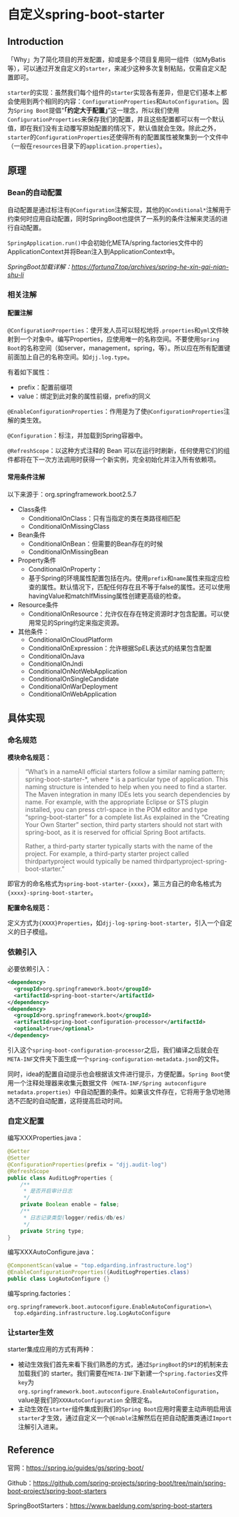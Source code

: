 # 自定义spring-boot-starter

## Introduction

「Why」为了简化项目的开发配置，抑或是多个项目复用同一组件（如MyBatis等），可以通过开发自定义的`starter`，来减少这种多次复制粘贴，仅需自定义配置即可。

`starter`的实现：虽然我们每个组件的`starter`实现各有差异，但是它们基本上都会使用到两个相同的内容：`ConfigurationProperties`和`AutoConfiguration`。因为`Spring Boot`提倡“**「约定大于配置」**”这一理念，所以我们使用`ConfigurationProperties`来保存我们的配置，并且这些配置都可以有一个默认值，即在我们没有主动覆写原始配置的情况下，默认值就会生效。除此之外，`starter`的`ConfigurationProperties`还使得所有的配置属性被聚集到一个文件中（一般在`resources`目录下的`application.properties`）。

## 原理

### Bean的自动配置

自动配置是通过标注有`@Configuration`注解实现，其他的`@Conditional*`注解用于约束何时应用自动配置，同时SpringBoot也提供了一系列的条件注解来灵活的进行自动配置。

`SpringApplication.run()`中会初始化META/spring.factories文件中的ApplicationContext并将Bean注入到ApplicationContext中。

*SpringBoot加载详解：https://fortuna7.top/archives/spring-he-xin-gai-nian-shu-li*

### 相关注解

#### 配置注解

`@ConfigurationProperties`：使开发人员可以轻松地将`.properties`和`yml`文件映射到一个对象中。编写Properties，应使用唯一的名称空间。不要使用`Spring Boot`的名称空间（如server，management，spring，等）。所以应在所有配置键前面加上自己的名称空间。如`djj.log.type`。

有着如下属性：

- prefix：配置前缀项
- value：绑定到此对象的属性前缀，prefix的同义

`@EnableConfigurationProperties`：作用是为了使`@ConfigurationProperties`注解的类生效。

`@Configuration`：标注，并加载到Spring容器中。

`@RefreshScope`：以这种方式注释的 Bean 可以在运行时刷新，任何使用它们的组件都将在下一次方法调用时获得一个新实例，完全初始化并注入所有依赖项。

#### **常用条件注解**

以下来源于：org.springframework.boot2.5.7

- Class条件
  - ConditionalOnClass：只有当指定的类在类路径相匹配
  - ConditionalOnMissingClass
- Bean条件
  - ConditionalOnBean：但需要的Bean存在的时候
  - ConditionalOnMissingBean
- Property条件
  - ConditionalOnProperty：
  - 基于Spring的环境属性配置包括在内。使用`prefix`和`name`属性来指定应检查的属性。默认情况下，匹配任何存在且不等于false的属性。还可以使用havingValue和matchIfMissing属性创建更高级的检查。
- Resource条件
  - ConditionalOnResource：允许仅在存在特定资源时才包含配置。可以使用常见的Spring约定来指定资源。
- 其他条件：
  - ConditionalOnCloudPlatform
  - ConditionalOnExpression：允许根据SpEL表达式的结果包含配置
  - ConditionalOnJava
  - ConditionalOnJndi
  - ConditionalOnNotWebApplication
  - ConditionalOnSingleCandidate
  - ConditionalOnWarDeployment
  - ConditionalOnWebApplication

## 具体实现

### 命名规范

**模块命名规范：**

> “What’s in a nameAll official starters follow a similar naming pattern; spring-boot-starter-*, where * is a particular type of application. This naming structure is intended to help when you need to find a starter. The Maven integration in many IDEs lets you search dependencies by name. For example, with the appropriate Eclipse or STS plugin installed, you can press ctrl-space in the POM editor and type “spring-boot-starter” for a complete list.As explained in the “Creating Your Own Starter” section, third party starters should not start with spring-boot, as it is reserved for official Spring Boot artifacts.
>
> Rather, a third-party starter typically starts with the name of the project. For example, a third-party starter project called thirdpartyproject would typically be named thirdpartyproject-spring-boot-starter.”

即官方的命名格式为`spring-boot-starter-{xxxx}`，第三方自己的命名格式为`{xxxx}-spring-boot-starter`。

**配置命名规范：**

定义方式为`{XXXX}Properties`，如`djj-log-spring-boot-starter`，引入一个自定义的日子模组。

### 依赖引入

必要依赖引入：

```xml
<dependency>
  <groupId>org.springframework.boot</groupId>
  <artifactId>spring-boot-starter</artifactId>
</dependency>
<dependency>
  <groupId>org.springframework.boot</groupId>
  <artifactId>spring-boot-configuration-processor</artifactId>
  <optional>true</optional>
</dependency>
```

引入这个`spring-boot-configuration-processor`之后，我们编译之后就会在`META-INF`文件夹下面生成一个`spring-configuration-metadata.json`的文件。

同时，idea的配置自动提示也会根据该文件进行提示，方便配置。`Spring Boot`使用一个注释处理器来收集元数据文件（`META-INF/Spring autoconfigure metadata.properties`）中自动配置的条件。如果该文件存在，它将用于急切地筛选不匹配的自动配置，这将提高启动时间。

### 自定义配置

编写XXXProperties.java：

```java
@Getter
@Setter
@ConfigurationProperties(prefix = "djj.audit-log")
@RefreshScope
public class AuditLogProperties {
    /**
     * 是否开启审计日志
     */
    private Boolean enable = false;
    /**
     * 日志记录类型(logger/redis/db/es)
     */
    private String type;
}
```

编写XXXAutoConfigure.java：

```java
@ComponentScan(value = "top.edgarding.infrastructure.log")
@EnableConfigurationProperties({AuditLogProperties.class)
public class LogAutoConfigure {}
```

编写spring.factories：

```
org.springframework.boot.autoconfigure.EnableAutoConfiguration=\
  top.edgarding.infrastructure.log.LogAutoConfigure
```

### 让starter生效

starter集成应用的方式有两种：

- 被动生效我们首先来看下我们熟悉的方式，通过`SpringBoot`的`SPI`的机制来去加载我们的 starter。我们需要在`META-INF`下新建一个`spring.factories`文件`key`为`org.springframework.boot.autoconfigure.EnableAutoConfiguration`，value是我们的`XXXAutoConfiguration` 全限定名。
- 主动生效在`starter`组件集成到我们的`Spring Boot`应用时需要主动声明启用该`starter`才生效，通过自定义一个`@Enable`注解然后在把自动配置类通过`Import`注解引入进来。

## Reference

官网：https://spring.io/guides/gs/spring-boot/

Github：https://github.com/spring-projects/spring-boot/tree/main/spring-boot-project/spring-boot-starters

SpringBootStarters：https://www.baeldung.com/spring-boot-starters